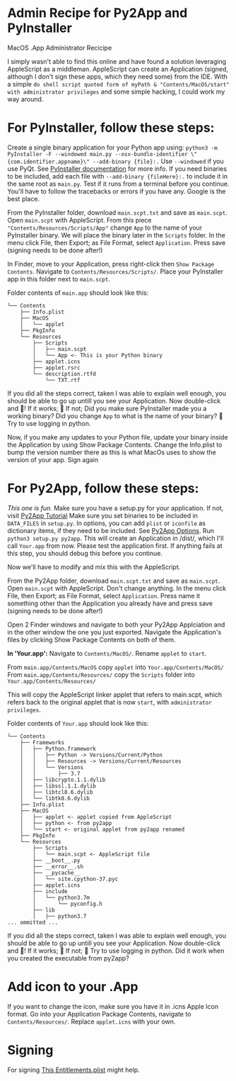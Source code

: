 # Admin Recipe for Py2App and PyInstaller
MacOS .App Administrator Recicipe

I simply wasn't able to find this online and have found a solution leveraging AppleScript as a middleman.
AppleScript can create an Application (signed, although I don't sign these apps, which they need some) from the IDE.
With a simple `do shell script quoted form of myPath & "Contents/MacOS/start" with administrator privileges` and some simple hacking, I could work my way around.

# For PyInstaller, follow these steps:
Create a single binary application for your Python app using:
`python3 -m PyInstaller -F --windowed main.py --osx-bundle-identifier \"{com.identifier.appname}\" --add-binary {file}:.`
Use `--windowed` if you use PyQt.
See [PyInstaller documentation](https://pyinstaller.readthedocs.io/en/stable/usage.html) for more info.
If you need binaries to be included, add each file with `--add-binary {fileHere}:.` to include it in the same root as `main.py`.
Test if it runs from a terminal before you continue. You'll have to follow the tracebacks or errors if you have any. Google is the best place.

From the PyInstaller folder, download `main.scpt.txt` and save as `main.scpt`.
Open `main.scpt` with AppleScript.
From this piece `"Contents/Resources/Scripts/App"` change `App` to the name of your PyInstaller binary.
We will place the binary later in the `Scripts` folder.
In the menu click File, then Export; as File Format, select `Application`.
Press save (signing needs to be done after!)

In Finder, move to your Application, press right-click then `Show Package Contents`.
Navigate to `Contents/Resources/Scripts/`. Place your PyInstaller app in this folder next to `main.scpt`.

Folder contents of `main.app` should look like this:
```
└── Contents
    ├── Info.plist
    ├── MacOS
    │   └── applet
    ├── PkgInfo
    └── Resources
        ├── Scripts
        │   ├── main.scpt
        │   └── App <- This is your Python binary
        ├── applet.icns
        ├── applet.rsrc
        └── description.rtfd
            └── TXT.rtf
```

If you did all the steps correct, taken I was able to explain well enough, you should be able to go up untill you see your Application.
Now double-click and 🤞!
If it works; 🎉
If not; Did you make sure PyInstaller made you a working binary?
Did you change `App` to what is the name of your binary?
🤷 Try to use logging in python.

Now, if you make any updates to your Python file, update your binary inside the Application by using Show Package Contents.
Change the Info.plist to bump the version number there as this is what MacOs uses to show the version of your app.
Sign again

# For Py2App, follow these steps:
*This one is fun.* Make sure you have a setup.py for your application.
If not, visit [Py2App Tutorial](https://py2app.readthedocs.io/en/latest/tutorial.html)
Make sure you set binaries to be included in `DATA_FILES` in `setup.py`.
In options, you can add `plist` or `iconfile` as dictionary items, if they need to be included.
See [Py2App Options](https://py2app.readthedocs.io/en/latest/options.html#option-reference).
Run `python3 setup.py py2app`.
This will create an Application in /dist/, which I'll call `Your.app` from now.
Please test the application first. If anything fails at this step, you should debug this before you continue.

Now we'll have to modify and mix this with the AppleScript.

From the Py2App folder, download `main.scpt.txt` and save as `main.scpt`.
Open `main.scpt` with AppleScript.
Don't change anything.
In the menu click File, then Export; as File Format, select `Application`.
Press name it something other than the Application you already have and press save (signing needs to be done after!)

Open 2 Finder windows and navigate to both your Py2App Applciation and in the other window the one you just exported.
Navigate the Application's files by clicking Show Package Contents on both of them.

**In 'Your.app':**
Navigate to `Contents/MacOS/`. Rename `applet` to `start`.

From `main.app/Contents/MacOS` copy `applet` into `Your.app/Contents/MacOS/`
From `main.app/Contents/Resources/` copy the `Scripts` folder into `Your.app/Contents/Resources/`

This will copy the AppleScript linker applet that refers to main.scpt, which refers back to the original applet that is now `start`, with `administrator privileges`.

Folder contents of `Your.app` should look like this:
```
└── Contents
    ├── Frameworks
    │   ├── Python.framework
    │   │   ├── Python -> Versions/Current/Python
    │   │   ├── Resources -> Versions/Current/Resources
    │   │   └── Versions
    │   │       ├── 3.7
    │   ├── libcrypto.1.1.dylib
    │   ├── libssl.1.1.dylib
    │   ├── libtcl8.6.dylib
    │   └── libtk8.6.dylib
    ├── Info.plist
    ├── MacOS
    │   ├── applet <- applet copied from AppleScript
    │   ├── python <- from py2app
    │   └── start <- original applet from py2app renamed
    ├── PkgInfo
    └── Resources
        ├── Scripts
        │   └── main.scpt <- AppleScript file
        ├── __boot__.py
        ├── __error__.sh
        ├── __pycache__
        │   └── site.cpython-37.pyc
        ├── applet.icns
        ├── include
        │   └── python3.7m
        │       └── pyconfig.h
        ├── lib
        │   ├── python3.7
... ommitted ...
```

If you did all the steps correct, taken I was able to explain well enough, you should be able to go up untill you see your Application.
Now double-click and 🤞!
If it works; 🎉
If not; 🤷 Try to use logging in python.
Did it work when you created the executable from py2app?

# Add icon to your .App
If you want to change the icon, make sure you have it in .icns Apple Icon format.
Go into your Application Package Contents, navigate to `Contents/Resources/`.
Replace `applet.icns` with your own.

# Signing
For signing [This Entitlements.plist](https://gist.githubusercontent.com/txoof/0636835d3cc65245c6288b2374799c43/raw/8b181198b374ca269a2347857f5526620458b3ac/entitlements.plist) might help.

